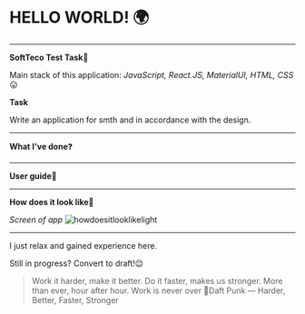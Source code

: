 # HELLO WORLD! :earth_africa:
**********
**SoftTeco Test Task**💟

Main stack of this application: *JavaScript, React.JS, MaterialUI, HTML, CSS*:stuck_out_tongue:

**Task**

Write an application for smth and in accordance with the design.

**********
**What I've done**:question:

**********
**User guide**:paperclip:

**********
**How does it look like**:eyes:

*Screen of app*
![howdoesitlooklikelight]()
**********
I just relax and gained experience here.

Still in progress? Convert to draft!:wink:

>Work it harder, make it better. Do it faster, makes us stronger. More than ever, hour after hour. 
Work is never over :microphone:Daft Punk — Harder, Better, Faster, Stronger
